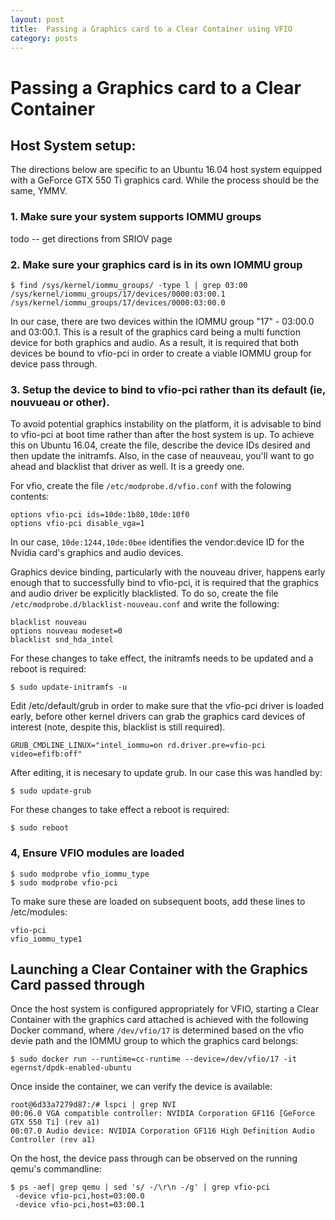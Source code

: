 ```yaml
---
layout: post
title:  Passing a Graphics card to a Clear Container using VFIO
category: posts
---
```



# Passing a Graphics card to a Clear Container

## Host System setup:

The directions below are specific to an Ubuntu 16.04 host system equipped with a GeForce GTX 550 Ti graphics card.  While the process should be the same, YMMV.

###  1. Make sure your system supports IOMMU groups

todo -- get directions from SRIOV page
 
### 2. Make sure your graphics card is in its own IOMMU group

```
$ find /sys/kernel/iommu_groups/ -type l | grep 03:00
/sys/kernel/iommu_groups/17/devices/0000:03:00.1
/sys/kernel/iommu_groups/17/devices/0000:03:00.0
```

In our case, there are two devices within the IOMMU group "17" - 03:00.0 and 03:00.1.  This is a result
of the graphics card being a multi function device for both graphics and audio.  As a result, it is required
that both devices be bound to vfio-pci in order to create a viable IOMMU group for device pass through.

### 3. Setup the device to bind to vfio-pci rather than its default (ie, nouvueau or other).

To avoid potential graphics instability on the platform, it is advisable to bind to vfio-pci at 
boot time rather than after the host system is up. To achieve this on Ubuntu 16.04, create the
file, describe the device IDs desired and then update the initramfs.  Also, in the case of
neauveau, you'll want to go ahead and blacklist that driver as well.  It is a greedy one.

For vfio, create the file ```/etc/modprobe.d/vfio.conf``` with the folowing contents:
```
options vfio-pci ids=10de:1b80,10de:10f0
options vfio-pci disable_vga=1
```

In our case, ```10de:1244,10de:0bee``` identifies the vendor:device ID for the Nvidia card's
graphics and audio devices.

Graphics device binding, particularly with the nouveau driver, happens early enough that to successfully bind
to vfio-pci, it is required that the graphics and audio driver be explicitly blacklisted.  To do so,
create the file ```/etc/modprobe.d/blacklist-nouveau.conf``` and write the following:

```
blacklist nouveau
options nouveau modeset=0
blacklist snd_hda_intel
```

For these changes to take effect, the initramfs needs to be updated and a reboot is required:

```
$ sudo update-initramfs -u
```

Edit /etc/default/grub in order to make sure that the vfio-pci driver is loaded early, before
other kernel drivers can grab the graphics card devices of interest (note, despite this, blacklist is still required).

```
GRUB_CMDLINE_LINUX="intel_iommu=on rd.driver.pre=vfio-pci video=efifb:off"
```
After editing, it is necesary to update grub.  In our case this was handled by:
```
$ sudo update-grub
```

For these changes to take effect a reboot is required:
```
$ sudo reboot
```

### 4,  Ensure VFIO modules are loaded

```
$ sudo modprobe vfio_iommu_type
$ sudo modprobe vfio-pci
```

To make sure these are loaded on subsequent boots, add these lines to /etc/modules:

```
vfio-pci 
vfio_iommu_type1
```

## Launching a Clear Container with the Graphics Card passed through

Once the host system is configured appropriately for VFIO, starting a Clear Container
with the graphics card attached is achieved with the following Docker command, where ```/dev/vfio/17``` is determined based on the vfio devie path and the IOMMU group to which the graphics card belongs:

```
$ sudo docker run --runtime=cc-runtime --device=/dev/vfio/17 -it egernst/dpdk-enabled-ubuntu
```

Once inside the container, we can verify the device is available:

```
root@6d33a7279d87:/# lspci | grep NVI
00:06.0 VGA compatible controller: NVIDIA Corporation GF116 [GeForce GTX 550 Ti] (rev a1)
00:07.0 Audio device: NVIDIA Corporation GF116 High Definition Audio Controller (rev a1)
```

On the host, the device pass through can be observed on the running qemu's commandline:
```
$ ps -aef| grep qemu | sed 's/ -/\r\n -/g' | grep vfio-pci
 -device vfio-pci,host=03:00.0
 -device vfio-pci,host=03:00.1
 ```
